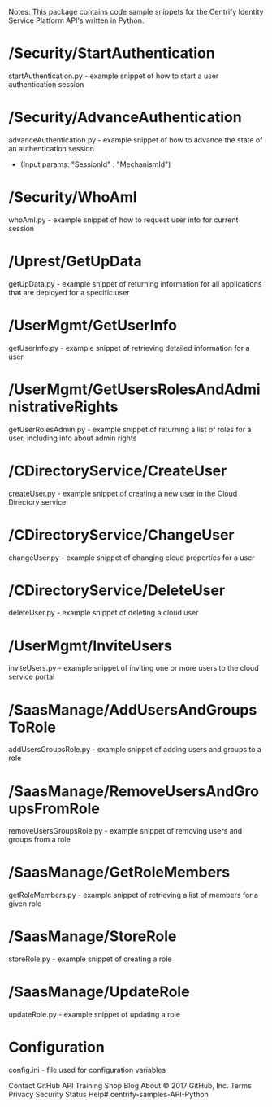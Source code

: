 Notes: This package contains code sample snippets for the Centrify Identity Service Platform API's written in Python.

# /Security/StartAuthentication
  startAuthentication.py - example snippet of how to start a user authentication session

# /Security/AdvanceAuthentication 
  advanceAuthentication.py - example snippet of how to advance the state of an authentication session
  * (Input params: "SessionId" : "MechanismId")
  
# /Security/WhoAmI
  whoAmI.py - example snippet of how to request user info for current session
  
# /Uprest/GetUpData
  getUpData.py - example snippet of returning information for all applications that are deployed for a specific user
  
# /UserMgmt/GetUserInfo
  getUserInfo.py - example snippet of retrieving detailed information for a user
  
# /UserMgmt/GetUsersRolesAndAdministrativeRights
  getUserRolesAdmin.py - example snippet of returning a list of roles for a user, including info about admin rights
  
# /CDirectoryService/CreateUser
  createUser.py - example snippet of creating a new user in the Cloud Directory service
  
# /CDirectoryService/ChangeUser
  changeUser.py - example snippet of changing cloud properties for a user
  
# /CDirectoryService/DeleteUser
  deleteUser.py - example snippet of deleting a cloud user
  
# /UserMgmt/InviteUsers
  inviteUsers.py - example snippet of inviting one or more users to the cloud service portal
  
# /SaasManage/AddUsersAndGroupsToRole
  addUsersGroupsRole.py - example snippet of adding users and groups to a role
  
# /SaasManage/RemoveUsersAndGroupsFromRole
  removeUsersGroupsRole.py - example snippet of removing users and groups from a role
  
# /SaasManage/GetRoleMembers
  getRoleMembers.py - example snippet of retrieving a list of members for a given role
  
# /SaasManage/StoreRole
  storeRole.py - example snippet of creating a role
  
# /SaasManage/UpdateRole
  updateRole.py - example snippet of updating a role
  
# Configuration
  config.ini - file used for configuration variables
  
Contact GitHub API Training Shop Blog About © 2017 GitHub, Inc. Terms Privacy Security Status Help# centrify-samples-API-Python


